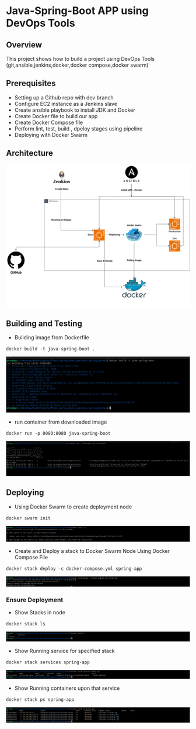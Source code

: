 # Java-Spring-Boot APP using DevOps Tools 

## Overview

This project shows how to build a project using DevOps Tools (git,ansible,jenkins,docker,docker compose,docker swarm)

## Prerequisites

- Setting up a Github repo with dev branch
- Configure EC2 instance as a Jenkins slave  
- Create ansible playbook to install JDK and Docker
- Create Docker file to build our app 
- Create Docker Compose file
- Perform lint, test, build , dpeloy stages using pipeline
- Deploying with Docker Swarm

## Architecture

![Screenshot](imgs/Arch.png)

## Building and Testing

- Building image from Dockerfile

```
docker build -t java-spring-boot .
```

![Screenshot](imgs/Building.png)

- run container from downloaded image

```
docker run -p 8080:8080 java-spring-boot
```

![Screenshot](imgs/Result.png)


## Deploying 

- Using Docker Swarm to create deployment node 

```
docker swarm init
```
![Screenshot](imgs/Swarm_init.png)


- Create and Deploy a stack to Docker Swarm Node Using Docker Compose File 

```
docker stack deploy -c docker-compose.yml spring-app
```
![Screenshot](imgs/Stack_result.png)

### Ensure Deployment

- Show Stacks in node

```
docker stack ls
```
![Screenshot](imgs/show%20stacks.png)

- Show Running service for specified stack

```
docker stack services spring-app
```
![Screenshot](imgs/stack_service.png)

- Show Running containers upon that service

```
docker stack ps spring-app
```
![Screenshot](imgs/stack_ps.png)